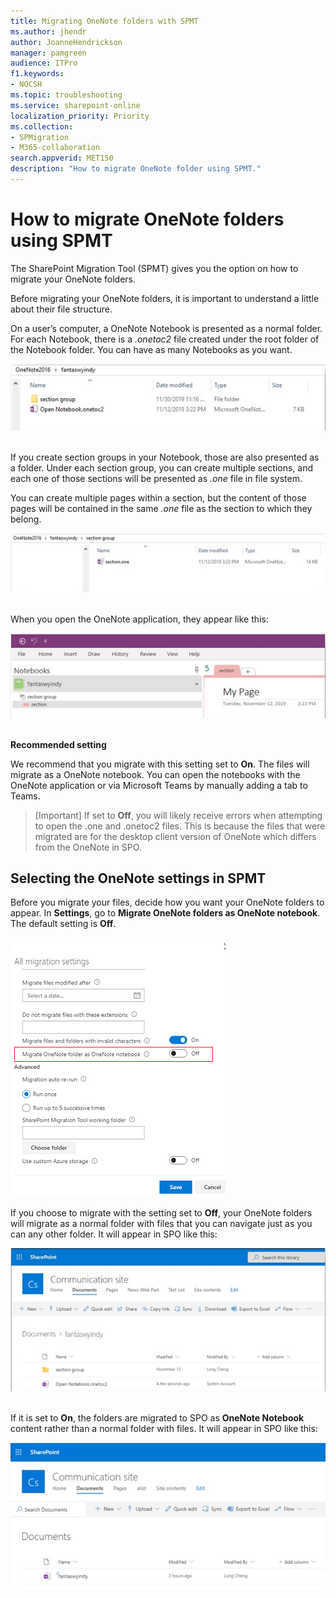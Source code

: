 ```yaml
---
title: Migrating OneNote folders with SPMT
ms.author: jhendr
author: JoanneHendrickson
manager: pamgreen
audience: ITPro
f1.keywords:
- NOCSH
ms.topic: troubleshooting
ms.service: sharepoint-online
localization_priority: Priority
ms.collection: 
- SPMigration
- M365-collaboration
search.appverid: MET150
description: "How to migrate OneNote folder using SPMT."
---
```


# How to migrate OneNote folders using SPMT

The SharePoint Migration Tool (SPMT) gives you the option on how to migrate your OneNote folders.  

Before migrating your OneNote folders, it is important to understand a little about their file structure.  

On a user’s computer, a OneNote Notebook is presented as a normal folder. For each Notebook, there is a *.onetoc2* file created under the root folder of the Notebook folder. You can have as many Notebooks as you want.


![OneNote migration setting](media/onenote-file-1.png)</br></br>


If you create section groups in your Notebook, those are also presented as a folder. Under each section group, you can create multiple sections, and each one of those sections will be presented as *.one* file in file system. 

You can create multiple pages within a section, but the content of those pages will be contained in the same *.one* file as the section to which they belong.


![OneNote migration setting](media/onenote-file-2.png)</br></br>

When you open the OneNote application, they appear like this:

![OneNote migration setting](media/onenote-file-3.png)</br></br>

**Recommended setting**

We recommend that you migrate with this setting set to **On**. The files will migrate as a OneNote notebook.  You can open the notebooks with the OneNote application or via Microsoft Teams by manually adding a tab to Teams.

>[Important]
>If set to **Off**, you will likely receive errors when attempting to open the .one and .onetoc2 files. This is because the files that were migrated are for the desktop client version of OneNote which differs from the OneNote in SPO.

## Selecting the OneNote settings in SPMT

Before you migrate your files, decide how you want your OneNote folders to appear. In **Settings**, go to **Migrate OneNote folders as OneNote notebook**.  The default setting is **Off**.

![OneNote migration setting](media/onenote-settings.png)


If you choose to migrate with the setting set to **Off**, your OneNote folders will migrate as a normal folder with files that you can navigate just as you can any other folder.  It will appear in SPO like this:

![OneNote migration setting](media/onenote-file-4.png)</br></br>


If it is set to **On**, the folders are migrated to SPO as **OneNote Notebook** content rather than a normal folder with files.   It will appear in SPO like this:

![OneNote migration setting](media/onenote-file-5.png)
